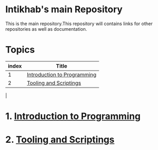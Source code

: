 # Intikhab's main Repository

This is the main repository.This repository will contains links for other repositories as well as documentation.

# Topics
| index | Title |
| -------|--------|
| 1 | [Introduction to Programming]() |
| 2 | [Tooling and Scriptings]() |
| 


# 1. [Introduction to Programming]()


# 2. [Tooling and Scriptings]()
